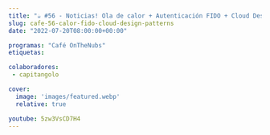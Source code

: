 ```yaml
---
title: "☕️ #56 - Noticias! Ola de calor + Autenticación FIDO + Cloud Design Patterns"
slug: cafe-56-calor-fido-cloud-design-patterns
date: "2022-07-20T08:00:00+00:00"

programas: "Café OnTheNubs"
etiquetas:

colaboradores:
 - capitangolo

cover:
  image: 'images/featured.webp'
  relative: true

youtube: 5zw3VsCD7H4
---
```


